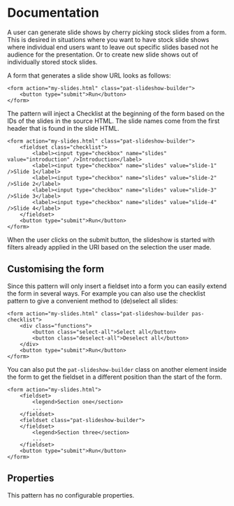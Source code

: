 # Documentation

A user can generate slide shows by cherry picking stock slides from a form. This is desired in situations where you want to have stock slide shows where individual end users want to leave out specific slides based not he audience for the presentation. Or to create new slide shows out of individually stored stock slides. 

A form that generates a slide show URL looks as follows:

    <form action="my-slides.html" class="pat-slideshow-builder">
        <button type="submit">Run</button>
    </form>

The pattern will inject a Checklist at the beginning of the form based on the IDs of the slides in the source HTML. The slide names come from the first header that is found in the slide HTML.

    <form action="my-slides.html" class="pat-slideshow-builder">
        <fieldset class="checklist">
            <label><input type="checkbox" name="slides" value="introduction" />Introduction</label>
            <label><input type="checkbox" name="slides" value="slide-1" />Slide 1</label>
            <label><input type="checkbox" name="slides" value="slide-2" />Slide 2</label>
            <label><input type="checkbox" name="slides" value="slide-3" />Slide 3</label>
            <label><input type="checkbox" name="slides" value="slide-4" />Slide 4</label>
        </fieldset>
        <button type="submit">Run</button>
    </form>
    
When the user clicks on the submit button, the slideshow is started with filters already applied in the URI based on the selection the user made.

## Customising the form

Since this pattern will only insert a fieldset into a form you can easily extend the form in several ways. For example you can also use the checklist pattern to give a convenient method to (de)select all slides:

    <form action="my-slides.html" class="pat-slideshow-builder pas-checklist">
        <div class="functions">
            <button class="select-all">Select all</button>
            <button class="deselect-all">Deselect all</button>
        </div>
        <button type="submit">Run</button>
    </form>

You can also put the `pat-slideshow-builder` class on another element inside the form to get the fieldset in a different position than the start of the form.

    <form action="my-slides.html">
        <fieldset>
            <legend>Section one</section>
            ...
        </fieldset>
        <fieldset class="pat-slideshow-builder">
        </fieldset>
            <legend>Section three</section>
            ...
        </fieldset>
        <button type="submit">Run</button>
    </form>

## Properties

This pattern has no configurable properties.


